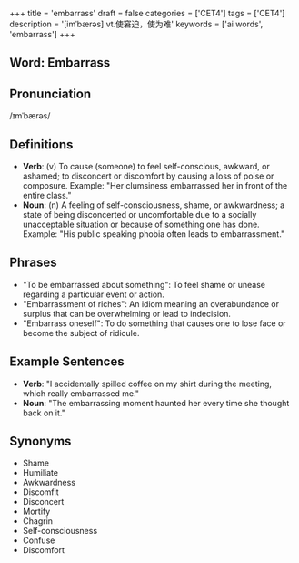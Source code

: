 +++
title = 'embarrass'
draft = false
categories = ['CET4']
tags = ['CET4']
description = '[imˈbærəs] vt.使窘迫，使为难'
keywords = ['ai words', 'embarrass']
+++

## Word: Embarrass

## Pronunciation
/ɪmˈbærəs/

## Definitions
- **Verb**: (v) To cause (someone) to feel self-conscious, awkward, or ashamed; to disconcert or discomfort by causing a loss of poise or composure. Example: "Her clumsiness embarrassed her in front of the entire class."
- **Noun**: (n) A feeling of self-consciousness, shame, or awkwardness; a state of being disconcerted or uncomfortable due to a socially unacceptable situation or because of something one has done. Example: "His public speaking phobia often leads to embarrassment."

## Phrases
- "To be embarrassed about something": To feel shame or unease regarding a particular event or action.
- "Embarrassment of riches": An idiom meaning an overabundance or surplus that can be overwhelming or lead to indecision.
- "Embarrass oneself": To do something that causes one to lose face or become the subject of ridicule.

## Example Sentences
- **Verb**: "I accidentally spilled coffee on my shirt during the meeting, which really embarrassed me."
- **Noun**: "The embarrassing moment haunted her every time she thought back on it."

## Synonyms
- Shame
- Humiliate
- Awkwardness
- Discomfit
- Disconcert
- Mortify
- Chagrin
- Self-consciousness
- Confuse
- Discomfort
